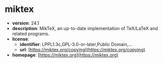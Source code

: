 # miktex

- **version**: 24.1
- **description**: MikTeX, an up-to-date implementation of TeX/LaTeX and related programs.
- **license**:
  - **identifier**: LPPL1.3c,GPL-3.0-or-later,Public Domain,...
  - **url**: [https://miktex.org/copying](https://miktex.org/copying)
- **homepage**: [https://miktex.org](https://miktex.org)

